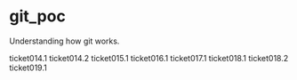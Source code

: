 # git_poc
Understanding how git works. 

ticket014.1
ticket014.2
ticket015.1
ticket016.1
ticket017.1
ticket018.1
ticket018.2
ticket019.1